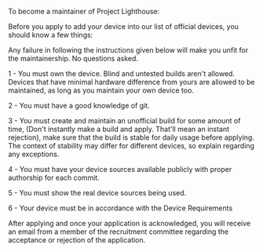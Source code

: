 To become a maintainer of Project Lighthouse:

Before you apply to add your device into our list of official devices, you should know a few things:

Any failure in following the instructions given below will make you unfit for the maintainership. No questions asked.

1 - You must own the device. Blind and untested builds aren't allowed. Devices that have minimal hardware difference from yours are allowed to be maintained, as long as you maintain your own device too.

2 - You must have a good knowledge of git.

3 - You must create and maintain an unofficial build for some amount of time, (Don't instantly make a build and apply. That'll mean an instant rejection), make sure that the build is stable for daily usage before applying. The context of stability may differ for different devices, so explain regarding any exceptions.

4 - You must have your device sources available publicly with proper authorship for each commit.

5 - You must show the real device sources being used.

6 - Your device must be in accordance with the Device Requirements

After applying and once your application is acknowledged, you will receive an email from a member of the recruitment committee regarding the acceptance or rejection of the application.
